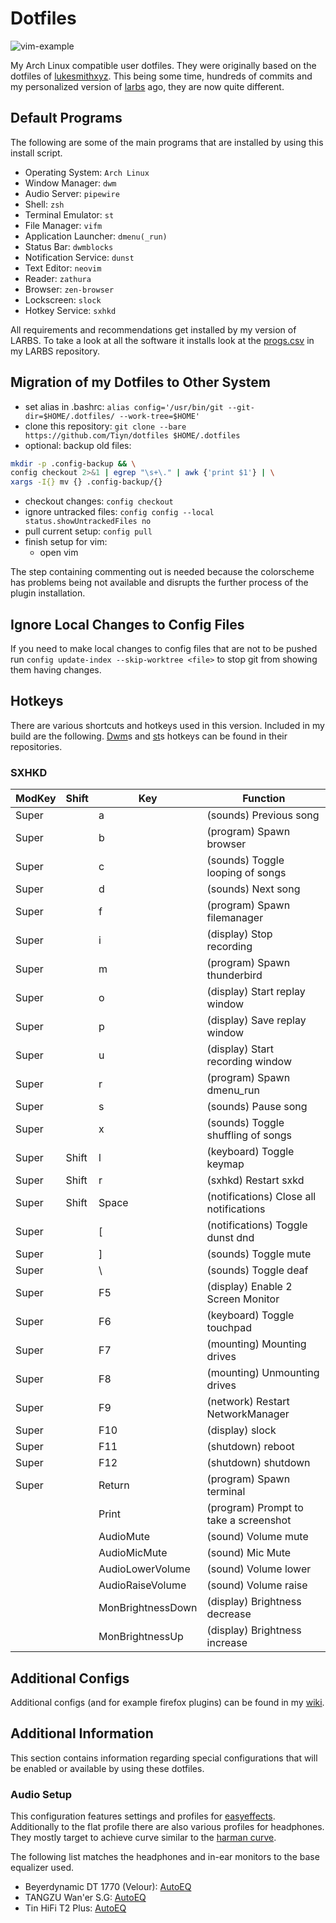 # Dotfiles

![vim-example](vim-example.png)

My Arch Linux compatible user dotfiles.
They were originally based on the dotfiles of
[lukesmithxyz](https://github.com/lukesmithxyz/voidrice).
This being some time, hundreds of commits and my personalized version of
[larbs](https://github.com/Tiyn/larbs) ago, they are now quite different.

## Default Programs

The following are some of the main programs that are installed by using this install script.

- Operating System: `Arch Linux`
- Window Manager: `dwm`
- Audio Server: `pipewire`
- Shell: `zsh`
- Terminal Emulator: `st`
- File Manager: `vifm`
- Application Launcher: `dmenu(_run)`
- Status Bar: `dwmblocks`
- Notification Service: `dunst`
- Text Editor: `neovim`
- Reader: `zathura`
- Browser: `zen-browser`
- Lockscreen: `slock`
- Hotkey Service: `sxhkd`

All requirements and recommendations get installed by my version of LARBS.
To take a look at all the software it installs look at the
[progs.csv](https://github.com/Tiyn/larbs/blob/master/progs.csv)  in my LARBS repository.

## Migration of my Dotfiles to Other System

- set alias in .bashrc: `alias config='/usr/bin/git --git-dir=$HOME/.dotfiles/ --work-tree=$HOME'`
- clone this repository: `git clone --bare https://github.com/Tiyn/dotfiles $HOME/.dotfiles`
- optional: backup old files:

```sh
mkdir -p .config-backup && \
config checkout 2>&1 | egrep "\s+\." | awk {'print $1'} | \
xargs -I{} mv {} .config-backup/{}
```

- checkout changes: `config checkout`
- ignore untracked files: `config config --local status.showUntrackedFiles no`
- pull current setup: `config pull`
- finish setup for vim:
  - open vim

The step containing commenting out is needed because the colorscheme has
problems being not available and disrupts the further process of the plugin
installation.

## Ignore Local Changes to Config Files

If you need to make local changes to config files that are not to be pushed
run `config update-index --skip-worktree <file>` to stop git from showing them
having changes.

## Hotkeys

There are various shortcuts and hotkeys used in this version. Included in my build are the following.
[Dwm](https://github.com/tiyn/dwm)s and [st](https://github.com/tiyn/st)s hotkeys can be found in their repositories.

### SXHKD

| ModKey | Shift | Key               | Function                                                  |
| ------ | ----- | ----------------- | --------------------------------------------------------- |
| Super  |       | a                 | (sounds) Previous song                                    |
| Super  |       | b                 | (program) Spawn browser                                   |
| Super  |       | c                 | (sounds) Toggle looping of songs                          |
| Super  |       | d                 | (sounds) Next song                                        |
| Super  |       | f                 | (program) Spawn filemanager                               |
| Super  |       | i                 | (display) Stop recording                                  |
| Super  |       | m                 | (program) Spawn thunderbird                               |
| Super  |       | o                 | (display) Start replay window                             |
| Super  |       | p                 | (display) Save replay window                              |
| Super  |       | u                 | (display) Start recording window                          |
| Super  |       | r                 | (program) Spawn dmenu\_run                                |
| Super  |       | s                 | (sounds) Pause song                                       |
| Super  |       | x                 | (sounds) Toggle shuffling of songs                        |
| Super  | Shift | l                 | (keyboard) Toggle keymap                                  |
| Super  | Shift | r                 | (sxhkd) Restart sxkd                                      |
| Super  | Shift | Space             | (notifications) Close all notifications                   |
| Super  |       | [                 | (notifications) Toggle dunst dnd                          |
| Super  |       | ]                 | (sounds) Toggle mute                                      |
| Super  |       | \                 | (sounds) Toggle deaf                                      |
| Super  |       | F5                | (display) Enable 2 Screen Monitor                         |
| Super  |       | F6                | (keyboard) Toggle touchpad                                |
| Super  |       | F7                | (mounting) Mounting drives                                |
| Super  |       | F8                | (mounting) Unmounting drives                              |
| Super  |       | F9                | (network) Restart NetworkManager                          |
| Super  |       | F10               | (display) slock                                           |
| Super  |       | F11               | (shutdown) reboot                                         |
| Super  |       | F12               | (shutdown) shutdown                                       |
| Super  |       | Return            | (program) Spawn terminal                                  |
|        |       | Print             | (program) Prompt to take a screenshot                     |
|        |       | AudioMute         | (sound) Volume mute                                       |
|        |       | AudioMicMute      | (sound) Mic Mute                                          |
|        |       | AudioLowerVolume  | (sound) Volume lower                                      |
|        |       | AudioRaiseVolume  | (sound) Volume raise                                      |
|        |       | MonBrightnessDown | (display) Brightness decrease                             |
|        |       | MonBrightnessUp   | (display) Brightness increase                             |


## Additional Configs

Additional configs (and for example firefox plugins) can be found in my
[wiki](https://github.com/tiyn/wiki).

## Additional Information

This section contains information regarding special configurations that will be enabled or
available by using these dotfiles.

### Audio Setup

This configuration features settings and profiles for
[easyeffects](https://github.com/tiyn/wiki/blob/master/wiki/linux/easyeffects.md).
Additionally to the flat profile there are also various profiles for headphones.
They mostly target to achieve curve similar to the
[harman curve](https://github.com/tiyn/wiki/blob/master/wiki/linux/audio.md#headphone-audio-profiles).

The following list matches the headphones and in-ear monitors to the base equalizer used.

- Beyerdynamic DT 1770 (Velour): [AutoEQ](https://github.com/tiyn/wiki/blob/master/wiki/linux/audio.md#sound-server)
- TANGZU Wan'er S.G: [AutoEQ](https://github.com/tiyn/wiki/blob/master/wiki/linux/audio.md#sound-server)
- Tin HiFi T2 Plus: [AutoEQ](https://github.com/tiyn/wiki/blob/master/wiki/linux/audio.md#sound-server)
